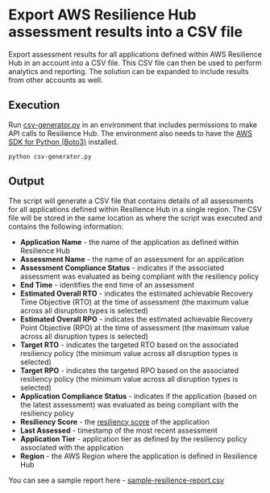 # Export AWS Resilience Hub assessment results into a CSV file

Export assessment results for all applications defined within AWS Resilience Hub in an account into a CSV file. This CSV file can then be used to perform analytics and reporting. The solution can be expanded to include results from other accounts as well.

## Execution

Run [csv-generator.py](./csv-generator.py) in an environment that includes permissions to make API calls to Resilience Hub. The environment also needs to have the [AWS SDK for Python (Boto3)](https://aws.amazon.com/sdk-for-python/) installed.

```
python csv-generator.py
```

## Output

The script will generate a CSV file that contains details of all assessments for all applications defined within Resilience Hub in a single region. The CSV file will be stored in the same location as where the script was executed and contains the following information:

* **Application Name** - the name of the application as defined within Resilience Hub
* **Assessment Name** - the name of an assessment for an application
* **Assessment Compliance Status** - indicates if the associated assessment was evaluated as being compliant with the resiliency policy
* **End Time** - identifies the end time of an assessment
* **Estimated Overall RTO** - indicates the estimated achievable Recovery Time Objective (RTO) at the time of assessment (the maximum value across all disruption types is selected)
* **Estimated Overall RPO** - indicates the estimated achievable Recovery Point Objective (RPO) at the time of assessment (the maximum value across all disruption types is selected)
* **Target RTO** - indicates the targeted RTO based on the associated resiliency policy (the minimum value across all disruption types is selected)
* **Target RPO** - indicates the targeted RPO based on the associated resiliency policy (the minimum value across all disruption types is selected)
* **Application Compliance Status** - indicates if the application (based on the latest assessment) was evaluated as being compliant with the resiliency policy
* **Resiliency Score** - the [resiliency score](https://docs.aws.amazon.com/resilience-hub/latest/userguide/resil-score.html) of the application
* **Last Assessed** - timestamp of the most recent assessment
* **Application Tier** - application tier as defined by the resiliency policy associated with the application
* **Region** - the AWS Region where the application is defined in Resilience Hub

You can see a sample report here - [sample-resilience-report.csv](./sample-resilience-report.csv)
